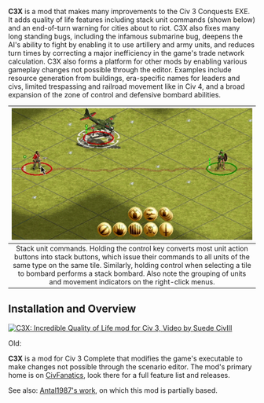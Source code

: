 
**C3X** is a mod that makes many improvements to the Civ 3 Conquests EXE. It adds quality of life features including stack unit commands (shown below) and an end-of-turn warning for cities about to riot. C3X also fixes many long standing bugs, including the infamous submarine bug, deepens the AI's ability to fight by enabling it to use artillery and army units, and reduces turn times by correcting a major inefficiency in the game's trade network calculation. C3X also forms a platform for other mods by enabling various gameplay changes not possible through the editor. Examples include resource generation from buildings, era-specific names for leaders and civs, limited trespassing and railroad movement like in Civ 4, and a broad expansion of the zone of control and defensive bombard abilities.

|![Demo of stack unit commands in C3X. Holding the control key causes all workers on a tile to build a railroad and causes all bombers to bombard a target.](Misc%20Images/new%20stack%20demo/output_gimp_with_msgs_optimized.gif)|
|:--:|
|Stack unit commands. Holding the control key converts most unit action buttons into stack buttons, which issue their commands to all units of the same type on the same tile. Similarly, holding control when selecting a tile to bombard performs a stack bombard. Also note the grouping of units and movement indicators on the right-click menus.|

## Installation and Overview

[![C3X: Incredible Quality of Life mod for Civ 3, Video by Suede CivIII](http://img.youtube.com/vi/VxQ5dVABJcQ/0.jpg)](http://www.youtube.com/watch?v=VxQ5dVABJcQ)






Old:

**C3X** is a mod for Civ 3 Complete that modifies the game's executable to make changes not possible through the scenario editor. The mod's primary home is on [CivFanatics](https://forums.civfanatics.com/resources/c3x.28759/), look there for a full feature list and releases.

See also: [Antal1987's work](https://github.com/Antal1987/C3CPatchFramework), on which this mod is partially based.

